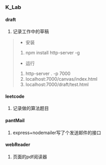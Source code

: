 ### K_Lab


#### draft
1. 记录工作中的草稿
> - 安装 
> 1. npm install http-server -g
> 
> - 运行
> 1. http-server . -p 7000
> 1. localhost:7000/canvas/index.html 
> 2. localhost:7000/draft/test.html 
#### leetcode
1. 记录做的算法题目
#### pantMail
1. express+nodemailer写了个发送邮件的接口
#### webReader
1. 页面的pdf阅读器


